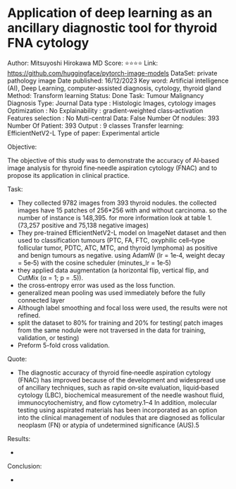 # Application of deep learning as an ancillary diagnostic tool for thyroid FNA cytology

Author: Mitsuyoshi Hirokawa MD
Score: ⭐️⭐️⭐️⭐️
Link: https://github.com/huggingface/pytorch-image-models
DataSet: private pathology image
Date published: 16/12/2023
Key word: Artificial intelligence (AI), Deep Learning, computer‐assisted diagnosis, cytology, thyroid gland
Method: Transform learning 
Status: Done
Task: Tumour Malignancy Diagnosis
Type: Journal
Data type : Histologic Images, cytology images
Optimization : No
Explainability : gradient‐weighted class‐activation
Features selection : No
Muti-central Data: False
Number Of nodules: 393
Number Of Patient: 393
Output : 9 classes
Transfer learning: EfficientNetV2-L
Type of paper: Experimental article

Objective:

The objective of this study was to demonstrate the accuracy of AI‐based image analysis for
thyroid fine‐needle aspiration cytology (FNAC) and to propose its application in clinical practice.

Task:

- They collected 9782 images from 393 thyroid nodules. the collected images have 15 patches of 256*256 with and without carcinoma. so the number of instance is 148,395. for more information look at table 1. (73,257 positive and 75,138 negative images)
- They pre-trained EfficientNetV2-L model on ImageNet dataset and then used to classification tumours (PTC, FA, FTC, oxyphilic cell–type follicular tumor, PDTC, ATC, MTC, and thyroid lymphoma) as positive and benign tumours as negative. using  AdamW (lr = 1e‐4, weight decay = 5e‐5) with the cosine scheduler (minutes_lr = 1e‐5)
- they applied data augmentation (a horizontal flip, vertical flip, and CutMix (α = 1; p = .5)).
- the cross‐entropy error was used as the loss function.
- generalized mean pooling was used immediately before the fully connected layer
- Although label smoothing and focal loss were used, the results were not refined.
- split the dataset to 80% for training and 20% for testing( patch images from the same nodule were not traversed in the data for training, validation, or testing)
- Preform 5-fold cross validation.

Quote:

- The diagnostic accuracy of thyroid fine‐needle aspiration cytology (FNAC) has improved because of the development and widespread use of ancillary techniques, such as rapid on‐site evaluation, liquid‐based cytology (LBC), biochemical measurement of the needle washout fluid, immunocytochemistry, and flow cytometry.1–4 In addition, molecular testing using aspirated materials has been incorporated as an option into the clinical management of nodules that are diagnosed as follicular neoplasm (FN) or atypia of undetermined significance (AUS).5

Results:

- 

Conclusion:

-